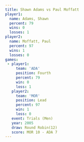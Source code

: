 ```yaml
---
title: Shawn Adams vs Paul Moffatt
player1:             
  name: Adams, Shawn 
  percent: 79        
  wins: 0            
  losses: 1          
player2:             
  name: Moffatt, Paul
  percent: 97        
  wins: 1            
  losses: 0          
games:
 - player1:          
     team: 'ADA'     
     position: Fourth
     percent: 79     
     win: 0          
     loss: 1         
   player2:        
     team: 'MOR'   
     position: Lead
     percent: 97   
     win: 1        
     loss: 0       
   event: Trials (Men)  
   year: 2005           
   draw: Round Robin(12)
   score: MOR 10 - ADA 7
---
```

